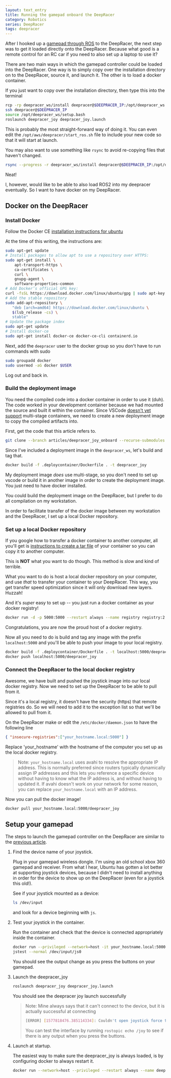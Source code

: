 ```yaml
---
layout: text_entry
title: Running the gamepad onboard the DeepRacer
category: Robotics
series: DeepRacer
tags: deepracer
---
```


After I hooked up a [gamepad through ROS](/articles/3_aws_deepracer_joy.html) to the DeepRacer, the next step was to get it loaded directly onto the DeepRacer.  Because what good is a remote control for an RC car if you need to also set up a laptop to use it?

There are two main ways in which the gamepad controller could be loaded into the DeepRacer.  One way is to simply copy over the installation directory on to the DeepRacer, source it, and launch it.  The other is to load a docker container.

If you just want to copy over the installation directory, then type this into the terminal

```bash
rcp -rp deepracer_ws/install deepracer@$DEEPRACER_IP:/opt/deepracer_ws
ssh deepracer@$DEEPRACER_IP
source /opt/deepracer_ws/setup.bash
roslaunch deepracer_joy deepracer_joy.launch
```

This is probably the most straight-forward way of doing it.  You can even edit the `/opt/aws/deepracer/start_ros.sh` file to include your new code so that it will start at launch.

You may also want to use something like `rsync` to avoid re-copying files that haven't changed.

```bash
rsync --progress -r deepracer_ws/install deepracer@$DEEPRACER_IP:/opt/deepracer_ws
```

Neat!

I, however, would like to be able to also load ROS2 into my deepracer eventually. So I want to have docker on my DeepRacer.

## Docker on the DeepRacer

### Install Docker

Follow the Docker CE [installation instructions for ubuntu](https://docs.docker.com/install/linux/docker-ce/ubuntu/)

At the time of this writing, the instructions are:

```bash
sudo apt-get update
# Install packages to allow apt to use a repository over HTTPS:
sudo apt-get install \
    apt-transport-https \
    ca-certificates \
    curl \
    gnupg-agent \
    software-properties-common
# Add Docker’s official GPG key:
curl -fsSL https://download.docker.com/linux/ubuntu/gpg | sudo apt-key add -
# Add the stable repository
sudo add-apt-repository \
   "deb [arch=amd64] https://download.docker.com/linux/ubuntu \
   $(lsb_release -cs) \
   stable"
# Update the package index
sudo apt-get update
# Install docker-ce
sudo apt-get install docker-ce docker-ce-cli containerd.io
```

Next, add the `deepracer` user to the docker group so you don't have to run commands with sudo

```bash
sudo groupadd docker
sudo usermod -aG docker $USER
```

Log out and back in.

### Build the deployment image

You need the compiled code into a docker container in order to use it (duh).  The code worked in your development container because we had mounted the source and built it within the container.   Since VSCode [doesn't yet support](https://github.com/microsoft/vscode-remote-release/issues/46) multi-stage containers, we need to create a new deployment image to copy the compiled artifacts into.

First, get the code that this article refers to.

```bash
git clone --branch articles/deepracer_joy_onboard --recurse-submodules https://github.com/athackst/deepracer_ws.git
```

Since I've included a deployment image in the `deepracer_ws`, let's build and tag that.

```bash
docker build -f .deploycontainer/Dockerfile . -t deepracer_joy
```

My deployment image _does_ use multi-stage, so you don't need to set up vscode or build it in another image in order to create the deployment image. You just need to have docker installed.

You could build the deployment image on the DeepRacer, but I prefer to do all compilation on my workstation.

In order to facilitate transfer of the docker image between my workstation and the DeepRacer, I set up a local Docker repository.

### Set up a local Docker repository

If you google how to transfer a docker container to another computer, all you'll get is [instructions to create a tar file](https://stackoverflow.com/questions/23935141/how-to-copy-docker-images-from-one-host-to-another-without-using-a-repository) of your container so you can copy it to another computer.

This is **NOT** what you want to do though.  This method is slow and kind of terrible.

What you want to do is host a local docker repository on your computer, and use _that_ to transfer your container to your DeepRacer.  This way, you get transfer speed optimization since it will only download new layers. Huzzah!

And it's *super* easy to set up -- you just run a docker container as your docker registry!

```bash
docker run -d -p 5000:5000 --restart always --name registry registry:2
```

Congratulations, you are now the proud host of a docker registry.

Now all you need to do is build and tag any image with the prefix `localhost:5000` and you'll be able to push your image to your local registry.

```bash
docker build -f .deploycontainer/Dockerfile . -t localhost:5000/deepracer_joy
docker push localhost:5000/deepracer_joy
```

### Connect the DeepRacer to the local docker registry

Awesome, we have built and pushed the joystick image into our local docker registry. Now we need to set up the DeepRacer to be able to pull from it.

Since it's a local registry, it doesn't have the security (https) that remote registries do.  So we will need to add it to the exception list so that we'll be allowed to pull from it.

On the DeepRacer make or edit the `/etc/docker/daemon.json` to have the following line

```json
{ "insecure-registries":["your_hostname.local:5000"] }
```

Replace 'your_hostname' with the hostname of the computer you set up as the local docker registry.

> Note: `your_hostname.local` uses avahi to resolve the appropriate IP address.  This is normally preferred since routers typically dynamically assign IP addresses and this lets you reference a specific device without having to know what the IP address is, and without having to updated it.  If avahi doesn't work on your network for some reason, you can replace `your_hostname.local` with an IP address.

Now you can pull the docker image!

```bash
docker pull your_hostname.local:5000/deepracer_joy
```

## Setup your gamepad

The steps to launch the gamepad controller on the DeepRacer are similar to the [previous article](/articles/3_aws_deepracer_joy.html).

1. Find the device name of your joystick.

    Plug in your gamepad wireless dongle.  I'm using an old school xbox 360 gamepad and receiver.  From what I hear, Ubuntu has gotten a lot better at supporting joystick devices, because I didn't need to install anything in order for the device to show up on the DeepRacer (even for a joystick this old!).

    See if your joystick mounted as a device:

    ```bash
    ls /dev/input
    ```

    and look for a device beginning with `js`.

2. Test your joystick in the container.

    Run the container and check that the device is connected appropriately inside the container.

    ```bash
    docker run --privileged --network=host -it your_hostname.local:5000/deepracer_joy bash
    jstest --normal /dev/input/js0
    ```

    You should see the output change as you press the buttons on your gamepad.

3. Launch the deepracer_joy

    ```bash
    roslaunch deepracer_joy deepracer_joy.launch
    ```

    You should see the deepracer joy launch successfully

    > Note: Mine always says that it can't connect to the device, but it is actually successful at connecting
    >
    > ```bash
    > [ERROR] [1577818476.385114334]: Couldn't open joystick force feedback!
    >```
    >
    > You can test the interface by running `rostopic echo /joy`  to see if there is any output when you press the buttons.

4. Launch at startup.

   The easiest way to make sure the deepracer_joy is always loaded, is by configuring docker to always restart it.

   ```bash
   docker run --network=host --privileged --restart always --name deepracer_joy your_hostname:5000/deepracer_joy bash -c "roslaunch deepracer_joy deepracer_joy.launch teleop_config:=/opt/deepracer_ws/share/deepracer_joy/config/xbox_360.yaml"
   ```
